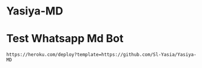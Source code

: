 # Yasiya-MD

# Test Whatsapp Md Bot

```
https://heroku.com/deploy?template=https://github.com/Sl-Yasia/Yasiya-MD

```
